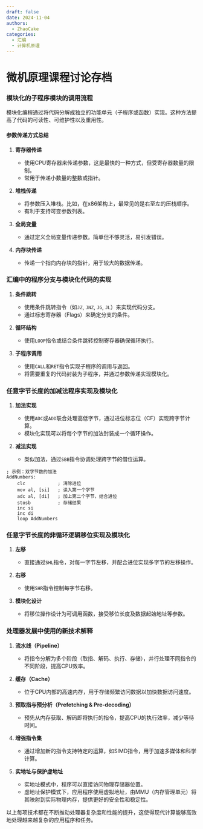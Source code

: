 ```yaml
---
draft: false 
date: 2024-11-04
authors:
  - ZhaoCake
categories:
  - 汇编 
  - 计算机原理
---
```




# 微机原理课程讨论存档

### 模块化的子程序模块的调用流程

模块化编程通过将代码分解成独立的功能单元（子程序或函数）实现。这种方法提高了代码的可读性、可维护性以及重用性。

#### 参数传递方式总结

<!-- more -->

1. **寄存器传递**
   - 使用CPU寄存器来传递参数，这是最快的一种方式，但受寄存器数量的限制。
   - 常用于传递小数量的整数或指针。

2. **堆栈传递**
   - 将参数压入堆栈。比如，在x86架构上，最常见的是右至左的压栈顺序。
   - 有利于支持可变参数列表。

3. **全局变量**
   - 通过定义全局变量传递参数。简单但不够灵活，易引发错误。

4. **内存块传递**
   - 传递一个指向内存块的指针，用于较大的数据传递。

### 汇编中的程序分支与模块化代码的实现

1. **条件跳转**
   - 使用条件跳转指令（如`JZ`, `JNZ`, `JG`, `JL`）来实现代码分支。
   - 通过标志寄存器（Flags）来确定分支的条件。

2. **循环结构**
   - 使用`LOOP`指令或结合条件跳转控制寄存器确保循环执行。

3. **子程序调用**
   - 使用`CALL`和`RET`指令实现子程序的调用与返回。
   - 将需要重复的代码封装为子程序，并通过参数传递实现模块化。

### 任意字节长度的加减法程序实现及模块化

1. **加法实现**
   - 使用`ADC`或`ADD`联合处理高低字节，通过进位标志位（CF）实现跨字节计算。
   - 模块化实现可以将每个字节的加法封装成一个循环操作。

2. **减法实现**
   - 类似加法，通过`SBB`指令协调处理跨字节的借位运算。

```assembly
; 示例：双字节数的加法
AddNumbers:
    clc            ; 清除进位
    mov al, [si]   ; 读入第一个字节
    adc al, [di]   ; 加上第二个字节，结合进位
    stosb          ; 存储结果
    inc si
    inc di
    loop AddNumbers
```

### 任意字节长度的非循环逻辑移位实现及模块化

1. **左移**
   - 直接通过`SHL`指令，对每一字节左移，并配合进位实现多字节的左移操作。

2. **右移**
   - 使用`SHR`指令控制每字节右移。

3. **模块化设计**
   - 将移位操作设计为可调用函数，接受移位长度及数据起始地址等参数。

### 处理器发展中使用的新技术解释

1. **流水线（Pipeline）**
   - 将指令分解为多个阶段（取指、解码、执行、存储），并行处理不同指令的不同阶段，提高CPU效率。

2. **缓存（Cache）**
   - 位于CPU内部的高速内存，用于存储频繁访问数据以加快数据访问速度。

3. **预取指与预分析（Prefetching & Pre-decoding）**
   - 预先从内存获取、解码即将执行的指令，提高CPU的执行效率，减少等待时间。

4. **增强指令集**
   - 通过增加新的指令支持特定的运算，如SIMD指令，用于加速多媒体和科学计算。

5. **实地址与保护虚地址**
   - 实地址模式中，程序可以直接访问物理存储器位置。
   - 虚地址保护模式下，应用程序使用虚拟地址，由MMU（内存管理单元）将其映射到实际物理内存，提供更好的安全性和稳定性。

以上每项技术都在不断推动处理器复杂度和性能的提升，这使得现代计算能够高效地处理越来越复杂的应用程序和任务。
